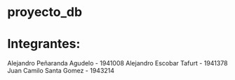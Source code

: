 # proyecto_db
# Integrantes: 
Alejandro Peñaranda Agudelo - 1941008
Alejandro Escobar Tafurt - 1941378
Juan Camilo Santa Gomez - 1943214
